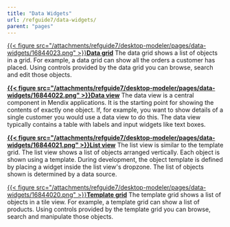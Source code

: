 ```yaml
---
title: "Data Widgets"
url: /refguide7/data-widgets/
parent: "pages"
---
```



[{{< figure src="/attachments/refguide7/desktop-modeler/pages/data-widgets/16844023.png" >}}](/refguide7/data-grid/)**[Data grid](/refguide7/data-grid/)**
The data grid shows a list of objects in a grid. For example, a data grid can show all the orders a customer has placed. Using controls provided by the data grid you can browse, search and edit those objects.



**[{{< figure src="/attachments/refguide7/desktop-modeler/pages/data-widgets/16844022.png" >}}](/refguide7/data-view/)[Data view](/refguide7/data-view/)**
The data view is a central component in Mendix applications. It is the starting point for showing the contents of exactly one object. If, for example, you want to show details of a single customer you would use a data view to do this. The data view typically contains a table with labels and input widgets like text boxes.



**[{{< figure src="/attachments/refguide7/desktop-modeler/pages/data-widgets/16844021.png" >}}](/refguide7/list-view/)[List view](/refguide7/list-view/)**
The list view is similar to the template grid. The list view shows a list of objects arranged vertically. Each object is shown using a template. During development, the object template is defined by placing a widget inside the list view's dropzone. The list of objects shown is determined by a data source.



[{{< figure src="/attachments/refguide7/desktop-modeler/pages/data-widgets/16844020.png" >}}](/refguide7/template-grid/)**[Template grid](/refguide7/template-grid/)**
The template grid shows a list of objects in a tile view. For example, a template grid can show a list of products. Using controls provided by the template grid you can browse, search and manipulate those objects.
